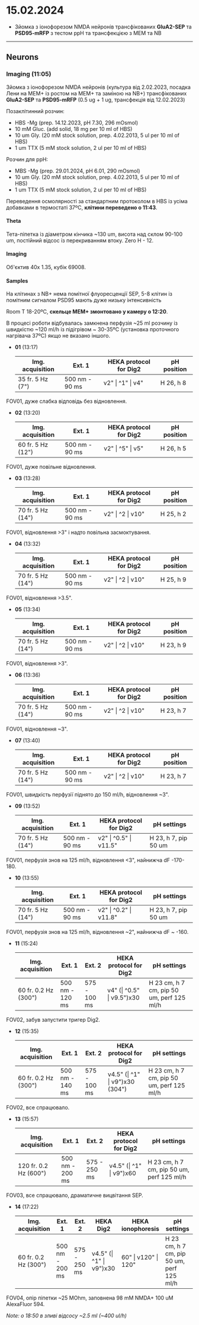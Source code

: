 15.02.2024
=========
- Зйомка з іонофорезом NMDA нейронів трансфікованих __GluA2-SEP__ та __PSD95-mRFP__ з тестом ppH та трансфекцією з MEM та NB

---

## Neurons
### Imaging (11:05)
Зйомка з іонофорезом NMDA нейронів (культура від 2.02.2023, посадка Лени на MEM+ із ростом на MEM+ та заміною на NB+) трансфікованих __GluA2-SEP__ та __PSD95-mRFP__ (0.5 ug + 1 ug, трансфекція від 12.02.2023)

Позаклітинний розчин:

- HBS -Mg  (prep. 14.12.2023, pH 7.30,  296 mOsmol)
- 10 mM Gluc. (add solid, 18 mg per 10 ml of HBS)
- 10 um Gly. (20 mM stock solution, prep. 4.02.2013, 5 ul per 10 ml of HBS)
- 1 um TTX (5 mM stock solution, 2 ul per 10 ml of HBS)

Розчин для ppH:

- MBS -Mg  (prep. 29.01.2024, pH 6.01, 290 mOsmol)
- 10 um Gly. (20 mM stock solution, prep. 4.02.2013, 5 ul per 10 ml of HBS)
- 1 um TTX (5 mM stock solution, 2 ul per 10 ml of HBS)

Переведення осмолярності за стандартним протоколом в HBS із усіма добавками в термостаті 37ºC, __клітини переведено о 11:43__.

#### Theta

Тета-піпетка із діаметром кінчика ~130 um, висота над склом 90-100 um, постійний відсос із перекриванням втоку. Zero H - 12.

#### Imaging

Об'єктив 40x 1.35,  кубік 69008.

#### Samples

На клітинах з NB+ нема помітної флуоресценції SEP, 5-8 клітин із помітним сигналом PSD95 мають дуже низьку інтенсивність

Room T 18-20ºC, __скельце MEM+ змонтовано у камеру о 12:20__.

В процесі роботи відбувалась замкнена перфузія ~25 ml розчину із швидкістю ~120 ml/h із підігрівом ~ 30-35ºC (установка проточного нагрівача 37ºC) якщо не вказано іншого.

- __01__ (13:17)
  
   | Img. acquisition                  | Ext. 1          | HEKA protocol for Dig2 | pH position |
   | --------------------------------- | --------------- | -------------------- | -------------------- |
   | 35 fr. 5 Hz (7") | 500 nm - 90 ms | v2" \| ^1" \| v4" | H 26, h 8 |

FOV01, дуже слабка відповідь без відновлення.

- __02__ (13:20)
  
   | Img. acquisition                  | Ext. 1          | HEKA protocol for Dig2 | pH position |
   | --------------------------------- | --------------- | -------------------- | -------------------- |
   | 60 fr. 5 Hz (12") | 500 nm - 90 ms | v2" \| ^5" \| v5" | H 26, h 5 |

FOV01, дуже повільне відновлення.

- __03__ (13:28)

  | Img. acquisition  | Ext. 1         | HEKA protocol for Dig2 | pH position |
  | ----------------- | -------------- | ---------------------- | ----------- |
  | 70 fr. 5 Hz (14") | 500 nm - 90 ms | v2" \| ^2 \| v10"      | H 25, h 2   |

FOV01, відновлення >3" і надто повільна засмоктування.

- __04__ (13:32)

  | Img. acquisition  | Ext. 1         | HEKA protocol for Dig2 | pH position |
  | ----------------- | -------------- | ---------------------- | ----------- |
  | 70 fr. 5 Hz (14") | 500 nm - 90 ms | v2" \| ^2 \| v10"      | H 25, h 9   |

FOV01, відновлення >3.5".

- __05__ (13:34)

  | Img. acquisition  | Ext. 1         | HEKA protocol for Dig2 | pH position |
  | ----------------- | -------------- | ---------------------- | ----------- |
  | 70 fr. 5 Hz (14") | 500 nm - 90 ms | v2" \| ^2 \| v10"      | H 23, h 9   |

FOV01, відновлення >3".

- __06__ (13:36)

  | Img. acquisition  | Ext. 1         | HEKA protocol for Dig2 | pH position |
  | ----------------- | -------------- | ---------------------- | ----------- |
  | 70 fr. 5 Hz (14") | 500 nm - 90 ms | v2" \| ^2 \| v10"      | H 23, h 7   |

FOV01, відновлення ~3".

- __07__ (13:40)

  | Img. acquisition  | Ext. 1         | HEKA protocol for Dig2 | pH position |
  | ----------------- | -------------- | ---------------------- | ----------- |
  | 70 fr. 5 Hz (14") | 500 nm - 90 ms | v2" \| ^2 \| v10"      | H 23, h 7   |

FOV01, швидкість перфузії піднято до 150 ml/h, відновлення ~3".

- __09__ (13:52)

  | Img. acquisition  | Ext. 1         | HEKA protocol for Dig2 | pH settings          |
  | ----------------- | -------------- | ---------------------- | -------------------- |
  | 70 fr. 5 Hz (14") | 500 nm - 90 ms | v2" \| ^0.5" \| v11.5" | H 23, h 7, pip 50 um |

FOV01, перфузія знов на 125 ml/h, відновлення <3", найнижча dF -170-180.

- __10__ (13:55)

  | Img. acquisition  | Ext. 1         | HEKA protocol for Dig2 | pH settings          |
  | ----------------- | -------------- | ---------------------- | -------------------- |
  | 70 fr. 5 Hz (14") | 500 nm - 90 ms | v2" \| ^0.2" \| v11.8" | H 23, h 7, pip 50 um |

FOV01, перфузія знов на 125 ml/h, відновлення ~2", найнижча dF ~ -160.

- __11__ (15:24)

  | Img. acquisition     | Ext. 1          | Ext. 2       | HEKA protocol for Dig2     | pH settings                               |
  | -------------------- | --------------- | ------------ | -------------------------- | ----------------------------------------- |
  | 60 fr. 0.2 Hz (300") | 500 nm - 120 ms | 575 - 100 ms | v4" (\| ^0.5" \| v9.5")x30 | H 23 cm, h 7 cm, pip 50 um, perf 125 ml/h |

FOV02, забув запустити тригер Dig2.

- __12__ (15:35)

  | Img. acquisition     | Ext. 1          | Ext. 2       | HEKA protocol for Dig2          | pH settings                               |
  | -------------------- | --------------- | ------------ | ------------------------------- | ----------------------------------------- |
  | 60 fr. 0.2 Hz (300") | 500 nm - 140 ms | 575 - 100 ms | v4.5" (\| ^1" \| v9")x30 (304") | H 23 cm, h 7 cm, pip 50 um, perf 125 ml/h |

FOV02, все спрацювало.

- __13__ (15:57)

  | Img. acquisition      | Ext. 1          | Ext. 2       | HEKA protocol for Dig2   | pH settings                               |
  | --------------------- | --------------- | ------------ | ------------------------ | ----------------------------------------- |
  | 120 fr. 0.2 Hz (600") | 500 nm - 200 ms | 575 - 250 ms | v4.5" (\| ^1" \| v9")x60 | H 23 cm, h 7 cm, pip 50 um, perf 125 ml/h |

FOV03, все спрацювало, драматичне вицвітання SEP.

- __14__ (17:22)

  | Img. acquisition     | Ext. 1          | Ext. 2       | HEKA Dig2                | HEKA ionophoresis    | pH settings                               |
  | -------------------- | --------------- | ------------ | ------------------------ | -------------------- | ----------------------------------------- |
  | 60 fr. 0.2 Hz (300") | 500 nm - 200 ms | 575 - 250 ms | v4.5" (\| ^1" \| v9")x30 | 60" \| v120" \| 120" | H 23 cm, h 7 cm, pip 50 um, perf 125 ml/h |

FOV04, опір піпетки ~25 MOhm, заповнена 98 mM NMDA+ 100 uM AlexaFluor 594.

_Note: о 18:50 в зливі відсосу ~2.5 ml (~400 ul/h)_
